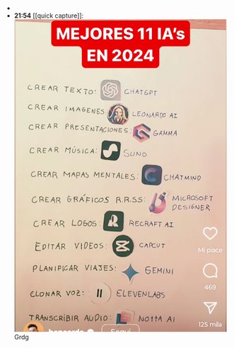 -
- **21:54** [[quick capture]]: ![Screenshot_20240524-214554](../assets/Screenshot_20240524-214554.png)
  Grdg
